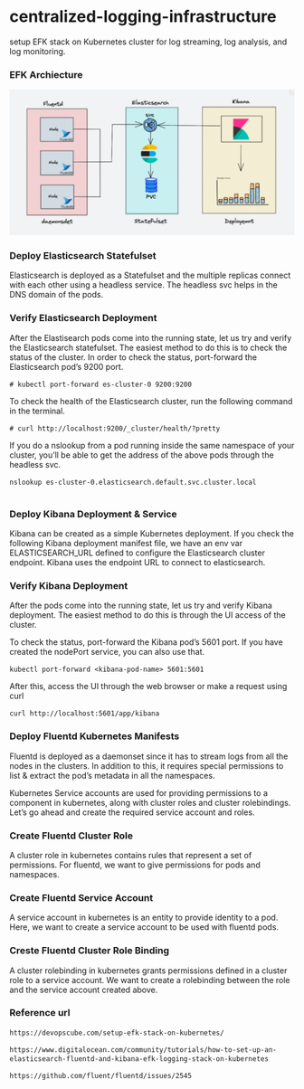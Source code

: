 # centralized-logging-infrastructure

setup EFK stack on Kubernetes cluster for log streaming, log analysis, and log monitoring.
### EFK Archiecture

![1](efk.png)

### Deploy Elasticsearch Statefulset

Elasticsearch is deployed as a Statefulset and the multiple replicas connect with each other using a headless service. The headless svc helps in the DNS domain of the pods.
### Verify Elasticsearch Deployment

After the Elastisearch pods come into the running state, let us try and verify the Elasticsearch statefulset. The easiest method to do this is to check the status of the cluster. In order to check the status, port-forward the Elasticsearch pod’s 9200 port.
```
# kubectl port-forward es-cluster-0 9200:9200
```
To check the health of the Elasticsearch cluster, run the following command in the terminal.
```
# curl http://localhost:9200/_cluster/health/?pretty

```
If you do a nslookup from a pod running inside the same namespace of your cluster, you’ll be able to get the address of the above pods through the headless svc. 

```
nslookup es-cluster-0.elasticsearch.default.svc.cluster.local
 
```
### Deploy Kibana Deployment & Service

Kibana can be created as a simple Kubernetes deployment. If you check the following Kibana deployment manifest file, we have an env var ELASTICSEARCH_URL defined to configure the Elasticsearch cluster endpoint. Kibana uses the endpoint URL to connect to elasticsearch.

### Verify Kibana Deployment

After the pods come into the running state, let us try and verify Kibana deployment. The easiest method to do this is through the UI access of the cluster.

To check the status, port-forward the Kibana pod’s 5601 port. If you have created the nodePort service, you can also use that.
```
kubectl port-forward <kibana-pod-name> 5601:5601
```

After this, access the UI through the web browser or make a request using curl
```
curl http://localhost:5601/app/kibana
```


### Deploy Fluentd Kubernetes Manifests

Fluentd is deployed as a daemonset since it has to stream logs from all the nodes in the clusters. In addition to this, it requires special permissions to list & extract the pod’s metadata in all the namespaces.

Kubernetes Service accounts are used for providing permissions to a component in kubernetes, along with cluster roles and cluster rolebindings. Let’s go ahead and create the required service account and roles.

### Create Fluentd Cluster Role

A cluster role in kubernetes contains rules that represent a set of permissions. For fluentd, we want to give permissions for pods and namespaces.

### Create Fluentd Service Account

A service account in kubernetes is an entity to provide identity to a pod. Here, we want to create a service account to be used with fluentd pods.

### Creste Fluentd Cluster Role Binding

A cluster rolebinding in kubernetes grants permissions defined in a cluster role to a service account. We want to create a rolebinding between the role and the service account created above. 

### Reference url
```
https://devopscube.com/setup-efk-stack-on-kubernetes/
```
```
https://www.digitalocean.com/community/tutorials/how-to-set-up-an-elasticsearch-fluentd-and-kibana-efk-logging-stack-on-kubernetes
```
```
https://github.com/fluent/fluentd/issues/2545
```
